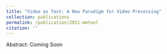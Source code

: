 ```yaml
---
title: "Video as Text: A New Paradigm for Video Processing"
collection: publications
permalink: /publication/2021-mmtool
citation: ''
---
```


Abstract:
Coming Soon
